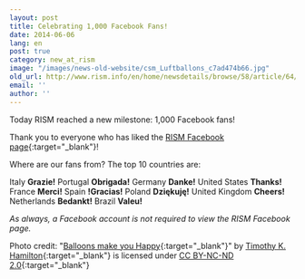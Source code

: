 ```yaml
---
layout: post
title: Celebrating 1,000 Facebook Fans!
date: 2014-06-06
lang: en
post: true
category: new_at_rism
image: "/images/news-old-website/csm_Luftballons_c7ad474b66.jpg"
old_url: http://www.rism.info/en/home/newsdetails/browse/58/article/64/celebrating-1000-facebook-fans.html
email: ''
author: ''
---
```


Today RISM reached a new milestone: 1,000 Facebook fans!

Thank you to everyone who has liked the [RISM Facebook page](https://www.facebook.com/RISM.info){:target="_blank"}!

Where are our fans from? The top 10 countries are:

Italy **Grazie!**
Portugal **Obrigada!**
Germany **Danke!**
United States **Thanks!**
France **Merci!**
Spain **!Gracias!**
Poland **Dziękuję!**
United Kingdom **Cheers!**
Netherlands **Bedankt!**
Brazil **Valeu!**


_As always, a Facebook account is not required to view the RISM Facebook page._

Photo credit: "[Balloons make you Happy](https://www.flickr.com/photos/bestrated1/247851287){:target="_blank"}" by [Timothy K. Hamilton](https://www.flickr.com/photos/bestrated1/){:target="_blank"} is licensed under [CC BY-NC-ND 2.0](https://creativecommons.org/licenses/by-nc-nd/2.0/deed.de){:target="_blank"}